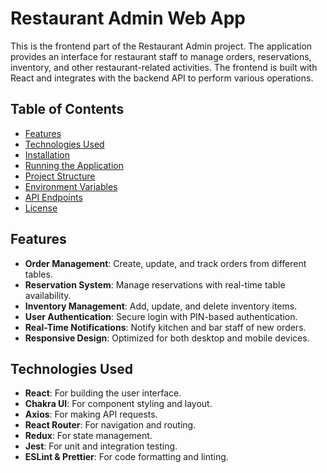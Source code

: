 # Restaurant Admin Web App

This is the frontend part of the Restaurant Admin project. The application provides an interface for restaurant staff to manage orders, reservations, inventory, and other restaurant-related activities. The frontend is built with React and integrates with the backend API to perform various operations.

## Table of Contents

- [Features](#features)
- [Technologies Used](#technologies-used)
- [Installation](#installation)
- [Running the Application](#running-the-application)
- [Project Structure](#project-structure)
- [Environment Variables](#environment-variables)
- [API Endpoints](#api-endpoints)
- [License](#license)

## Features

- **Order Management**: Create, update, and track orders from different tables.
- **Reservation System**: Manage reservations with real-time table availability.
- **Inventory Management**: Add, update, and delete inventory items.
- **User Authentication**: Secure login with PIN-based authentication.
- **Real-Time Notifications**: Notify kitchen and bar staff of new orders.
- **Responsive Design**: Optimized for both desktop and mobile devices.

## Technologies Used

- **React**: For building the user interface.
- **Chakra UI**: For component styling and layout.
- **Axios**: For making API requests.
- **React Router**: For navigation and routing.
- **Redux**: For state management.
- **Jest**: For unit and integration testing.
- **ESLint & Prettier**: For code formatting and linting.
